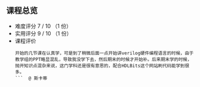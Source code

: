 ## 课程总览  
- 难度评分 7 / 10 （1 份）  
- 实用评分 9 / 10 （1 份）  
- 课程评价  
  ```
  开始的几节课在认真学，可是到了稍微后面一点开始讲verilog硬件编程语言的时候，由于教学组的PPT略显混乱，导致我没学下去，然后期末的时候才开始补。后来期末学的时候，抛开知识点混杂来说，这门学科还是很有意思的，配合HDLBits这个网站刷代码能学到很多。
  ```  @ 斯卡蒂  